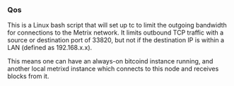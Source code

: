 ### Qos ###

This is a Linux bash script that will set up tc to limit the outgoing bandwidth for connections to the Metrix network. It limits outbound TCP traffic with a source or destination port of 33820, but not if the destination IP is within a LAN (defined as 192.168.x.x).

This means one can have an always-on bitcoind instance running, and another local metrixd instance which connects to this node and receives blocks from it.
